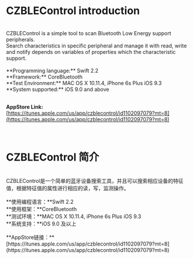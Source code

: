 CZBLEControl introduction
==============================
<br/>
CZBLEControl is a simple tool to scan Bluetooth Low Energy support peripherals.<br/> 
Search characteristics in specific peripheral and manage it with read, write and notify depends on variables of properties which the characteristic support.
<br/><br/>
**Programming language:** Swift 2.2<br/>
**Framework:** CoreBluetooth<br/>
**Test Environment:** MAC OS X 10.11.4, iPhone 6s Plus iOS 9.3<br/>
**System supported:** iOS 9.0 and above<br/><br/>

**AppStore Link:** [https://itunes.apple.com/us/app/czblecontrol/id1102097079?mt=8](https://itunes.apple.com/us/app/czblecontrol/id1102097079?mt=8)
<br/><br/><br/>

CZBLEControl 简介
================================
<br/>
CZBLEControl是一个简单的蓝牙设备搜索工具，并且可以搜索相应设备的特征值，根据特征值的属性进行相应的读，写，监测操作。
<br/><br/>
**使用编程语言：**Swift 2.2<br/>
**使用框架：**CoreBluetooth<br/>
**测试环境：**MAC OS X 10.11.4, iPhone 6s Plus iOS 9.3<br/>
**系统支持：**iOS 9.0 及以上<br/><br/>
**AppStore链接：**[https://itunes.apple.com/us/app/czblecontrol/id1102097079?mt=8](https://itunes.apple.com/us/app/czblecontrol/id1102097079?mt=8)
